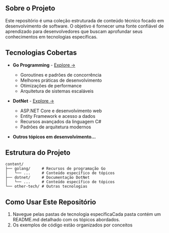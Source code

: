 ##  Sobre o Projeto

Este repositório é uma coleção estruturada de conteúdo técnico focado em desenvolvimento de software.
O objetivo é fornecer uma fonte confiável de aprendizado para desenvolvedores que buscam aprofundar seus conhecimentos em tecnologias específicas.

##  Tecnologias Cobertas

- **Go Programming** - [Explore →](/content/golang/README.md)
  - Goroutines e padrões de concorrência
  - Melhores práticas de desenvolvimento
  - Otimizações de performance
  - Arquitetura de sistemas escaláveis


- **DotNet** - [Explore →](/content/dotnet/README.md)
  - ASP.NET Core e desenvolvimento web
  - Entity Framework e acesso a dados
  - Recursos avançados da linguagem C#
  - Padrões de arquitetura modernos


- __Outros tópicos em desenvolvimento...__

##  Estrutura do Projeto

```text
content/
├── golang/     # Recursos de programação Go
│   └── ...     # Conteúdo específico de tópicos
├── dotnet/     # Documentação DotNet
│   └── ...     # Conteúdo específico de tópicos
└── other-tech/ # Outras tecnologias
```

##  Como Usar Este Repositório

1. Navegue pelas pastas de tecnologia específicaCada pasta contém um README.md detalhado com os tópicos abordados.
2. Os exemplos de código estão organizados por conceitos
